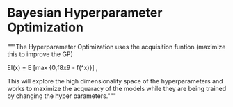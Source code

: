 # Bayesian Hyperparameter Optimization

"""The Hyperparameter Optimization uses the acquisition funtion
(maximize this to improve the GP)

EI(x) = E [max {0,f8x9 - f(^x)}] ,

This will explore the high dimensionality space of the hyperparameters and works
to maximize the acquaracy of the models while they are being trained by changing 
the hyper parameters."""

